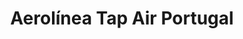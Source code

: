 ---
title: "Aerolínea Tap Air Portugal"
url: /caracas/aerolinea-tap-air-portugal/
shop: Reisebüro
---